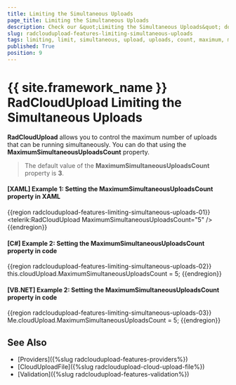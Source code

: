 ```yaml
---
title: Limiting the Simultaneous Uploads
page_title: Limiting the Simultaneous Uploads
description: Check our &quot;Limiting the Simultaneous Uploads&quot; documentation article for the RadCloudUpload {{ site.framework_name }} control.
slug: radcloudupload-features-limiting-simultaneous-uploads
tags: limiting, limit, simultaneous, upload, uploads, count, maximum, max, maximumsimultaneousuploadscount
published: True
position: 9
---
```


# {{ site.framework_name }} RadCloudUpload Limiting the Simultaneous Uploads

__RadCloudUpload__ allows you to control the maximum number of uploads that can be running simultaneously. You can do that using the __MaximumSimultaneousUploadsCount__ property. 

>The default value of the __MaximumSimultaneousUploadsCount__ property is __3__.

#### __[XAML] Example 1: Setting the MaximumSimultaneousUploadsCount property in XAML__
{{region radcloudupload-features-limiting-simultaneous-uploads-01}}
	<telerik:RadCloudUpload MaximumSimultaneousUploadsCount="5" />
{{endregion}}	

#### __[C#] Example 2: Setting the MaximumSimultaneousUploadsCount property in code__
{{region radcloudupload-features-limiting-simultaneous-uploads-02}}
	this.cloudUpload.MaximumSimultaneousUploadsCount = 5;
{{endregion}}	

#### __[VB.NET] Example 2: Setting the MaximumSimultaneousUploadsCount property in code__
{{region radcloudupload-features-limiting-simultaneous-uploads-03}}
	Me.cloudUpload.MaximumSimultaneousUploadsCount = 5;
{{endregion}}

## See Also
* [Providers]({%slug radcloudupload-features-providers%})
* [CloudUploadFile]({%slug radcloudupload-cloud-upload-file%})
* [Validation]({%slug radcloudupload-features-validation%})
